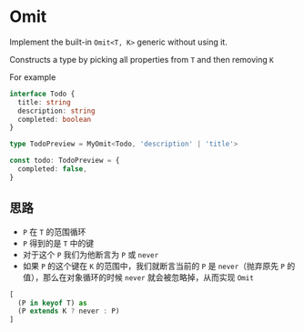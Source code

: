 # Omit

Implement the built-in `Omit<T, K>` generic without using it.

Constructs a type by picking all properties from `T` and then removing `K`

For example

```typescript
interface Todo {
  title: string
  description: string
  completed: boolean
}

type TodoPreview = MyOmit<Todo, 'description' | 'title'>

const todo: TodoPreview = {
  completed: false,
}
```

## 思路

- `P` 在 `T` 的范围循环
- `P` 得到的是 `T` 中的键
- 对于这个 `P` 我们为他断言为 `P` 或 `never`
- 如果 `P` 的这个键在 `K` 的范围中，我们就断言当前的 `P` 是 `never`（抛弃原先 `P` 的值），那么在对象循环的时候 `never` 就会被忽略掉，从而实现 `Omit`

```typescript
[
  (P in keyof T) as
  (P extends K ? never : P)
]
```
